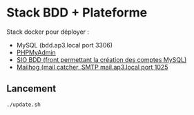 # Stack BDD + Plateforme

Stack docker pour déployer :

- MySQL (bdd.ap3.local port 3306)
- [PHPMyAdmin](http://phpmyadmin.ap3.local/)
- [SIO BDD (front permettant la création des comptes MySQL)](http://bdd.ap3.local/)
- [Mailhog (mail catcher, SMTP mail.ap3.local port 1025](http://mail.ap3.local/)

## Lancement

```sh
./update.sh
```
